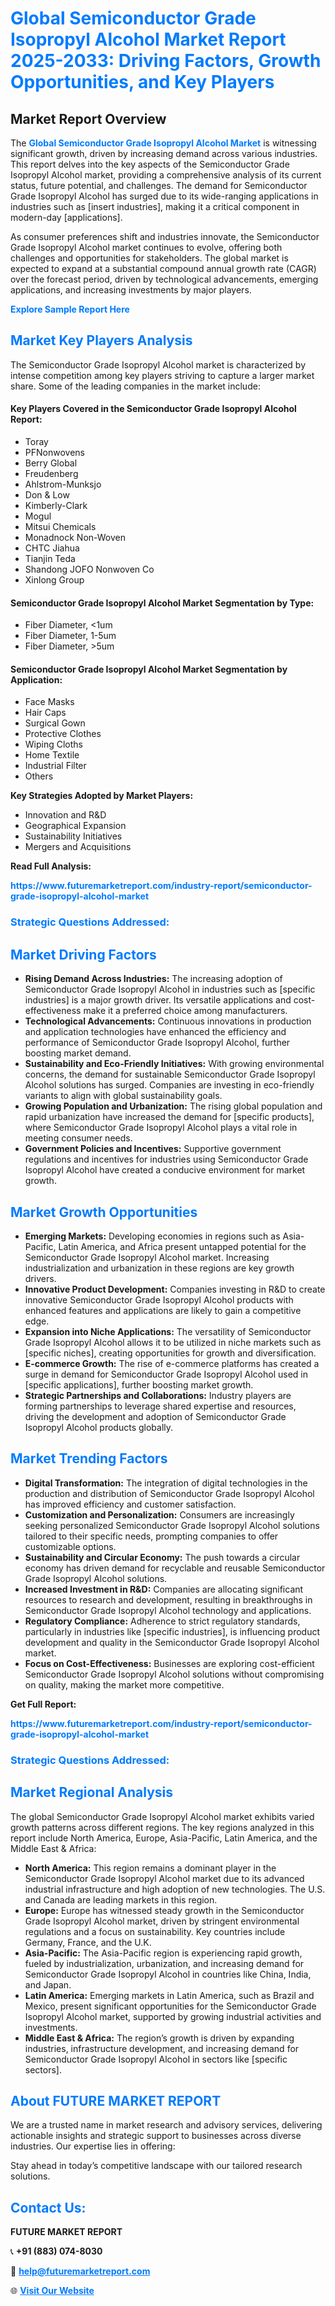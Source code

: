 <h1 style="color: #007BFF;">Global Semiconductor Grade Isopropyl Alcohol Market Report 2025-2033: Driving Factors, Growth Opportunities, and Key Players</h1>

<section id="overview">
<h2>Market Report Overview</h2>
<p>The <a href="https://www.futuremarketreport.com/industry-report/semiconductor-grade-isopropyl-alcohol-market" style="color: #007BFF; text-decoration: none;"><strong>Global Semiconductor Grade Isopropyl Alcohol Market</strong></a> is witnessing significant growth, driven by increasing demand across various industries. This report delves into the key aspects of the Semiconductor Grade Isopropyl Alcohol market, providing a comprehensive analysis of its current status, future potential, and challenges. The demand for Semiconductor Grade Isopropyl Alcohol has surged due to its wide-ranging applications in industries such as [insert industries], making it a critical component in modern-day [applications].</p>
<p>As consumer preferences shift and industries innovate, the Semiconductor Grade Isopropyl Alcohol market continues to evolve, offering both challenges and opportunities for stakeholders. The global market is expected to expand at a substantial compound annual growth rate (CAGR) over the forecast period, driven by technological advancements, emerging applications, and increasing investments by major players.</p>
</section>

<section id="overview">
<p><a href="https://www.futuremarketreport.com/request-sample/reportId=34926" style="color: #007BFF; text-decoration: none;"><strong>Explore Sample Report Here</strong></a></p>
</section>

<section id="key-players">
<h2 style="color: #007BFF;">Market Key Players Analysis</h2>
<p>The Semiconductor Grade Isopropyl Alcohol market is characterized by intense competition among key players striving to capture a larger market share. Some of the leading companies in the market include:</p>
<h4>Key Players Covered in the Semiconductor Grade Isopropyl Alcohol Report:</h4>
<ul><li>Toray</li><li>PFNonwovens</li><li>Berry Global</li><li>Freudenberg</li><li>Ahlstrom-Munksjo</li><li>Don &amp; Low</li><li>Kimberly-Clark</li><li>Mogul</li><li>Mitsui Chemicals</li><li>Monadnock Non-Woven</li><li>CHTC Jiahua</li><li>Tianjin Teda</li><li>Shandong JOFO Nonwoven Co</li><li>Xinlong Group</li></ul>
<h4>Semiconductor Grade Isopropyl Alcohol Market Segmentation by Type:</h4>
<ul><li>Fiber Diameter, &lt;1um</li><li>Fiber Diameter, 1-5um</li><li>Fiber Diameter, &gt;5um</li></ul>

<h4>Semiconductor Grade Isopropyl Alcohol Market Segmentation by Application:</h4>
<ul><li>Face Masks</li><li>Hair Caps</li><li>Surgical Gown</li><li>Protective Clothes</li><li>Wiping Cloths</li><li>Home Textile</li><li>Industrial Filter</li><li>Others</li></ul>
<p><strong>Key Strategies Adopted by Market Players:</strong></p>
<ul>
<li>Innovation and R&D</li>
<li>Geographical Expansion</li>
<li>Sustainability Initiatives</li>
<li>Mergers and Acquisitions</li>
</ul>
</section>

<section>
<p><strong>Read Full Analysis: </strong></p><a href="https://www.futuremarketreport.com/industry-report/semiconductor-grade-isopropyl-alcohol-market" style="color: #007BFF; text-decoration: none;"><strong>https://www.futuremarketreport.com/industry-report/semiconductor-grade-isopropyl-alcohol-market</strong></a>
<h3 style="color: #007BFF;">Strategic Questions Addressed:</h3>
</section>

<section id="driving-factors">
<h2 style="color: #007BFF;">Market Driving Factors</h2>
<ul>
<li><strong>Rising Demand Across Industries:</strong> The increasing adoption of Semiconductor Grade Isopropyl Alcohol in industries such as [specific industries] is a major growth driver. Its versatile applications and cost-effectiveness make it a preferred choice among manufacturers.</li>
<li><strong>Technological Advancements:</strong> Continuous innovations in production and application technologies have enhanced the efficiency and performance of Semiconductor Grade Isopropyl Alcohol, further boosting market demand.</li>
<li><strong>Sustainability and Eco-Friendly Initiatives:</strong> With growing environmental concerns, the demand for sustainable Semiconductor Grade Isopropyl Alcohol solutions has surged. Companies are investing in eco-friendly variants to align with global sustainability goals.</li>
<li><strong>Growing Population and Urbanization:</strong> The rising global population and rapid urbanization have increased the demand for [specific products], where Semiconductor Grade Isopropyl Alcohol plays a vital role in meeting consumer needs.</li>
<li><strong>Government Policies and Incentives:</strong> Supportive government regulations and incentives for industries using Semiconductor Grade Isopropyl Alcohol have created a conducive environment for market growth.</li>
</ul>
</section>

<section id="growth-opportunities">
<h2 style="color: #007BFF;">Market Growth Opportunities</h2>
<ul>
<li><strong>Emerging Markets:</strong> Developing economies in regions such as Asia-Pacific, Latin America, and Africa present untapped potential for the Semiconductor Grade Isopropyl Alcohol market. Increasing industrialization and urbanization in these regions are key growth drivers.</li>
<li><strong>Innovative Product Development:</strong> Companies investing in R&D to create innovative Semiconductor Grade Isopropyl Alcohol products with enhanced features and applications are likely to gain a competitive edge.</li>
<li><strong>Expansion into Niche Applications:</strong> The versatility of Semiconductor Grade Isopropyl Alcohol allows it to be utilized in niche markets such as [specific niches], creating opportunities for growth and diversification.</li>
<li><strong>E-commerce Growth:</strong> The rise of e-commerce platforms has created a surge in demand for Semiconductor Grade Isopropyl Alcohol used in [specific applications], further boosting market growth.</li>
<li><strong>Strategic Partnerships and Collaborations:</strong> Industry players are forming partnerships to leverage shared expertise and resources, driving the development and adoption of Semiconductor Grade Isopropyl Alcohol products globally.</li>
</ul>
</section>

<section id="trending-factors">
<h2 style="color: #007BFF;">Market Trending Factors</h2>
<ul>
<li><strong>Digital Transformation:</strong> The integration of digital technologies in the production and distribution of Semiconductor Grade Isopropyl Alcohol has improved efficiency and customer satisfaction.</li>
<li><strong>Customization and Personalization:</strong> Consumers are increasingly seeking personalized Semiconductor Grade Isopropyl Alcohol solutions tailored to their specific needs, prompting companies to offer customizable options.</li>
<li><strong>Sustainability and Circular Economy:</strong> The push towards a circular economy has driven demand for recyclable and reusable Semiconductor Grade Isopropyl Alcohol solutions.</li>
<li><strong>Increased Investment in R&D:</strong> Companies are allocating significant resources to research and development, resulting in breakthroughs in Semiconductor Grade Isopropyl Alcohol technology and applications.</li>
<li><strong>Regulatory Compliance:</strong> Adherence to strict regulatory standards, particularly in industries like [specific industries], is influencing product development and quality in the Semiconductor Grade Isopropyl Alcohol market.</li>
<li><strong>Focus on Cost-Effectiveness:</strong> Businesses are exploring cost-efficient Semiconductor Grade Isopropyl Alcohol solutions without compromising on quality, making the market more competitive.</li>
</ul>
</section>

<section>
<p><strong>Get Full Report: </strong></p><a href="https://www.futuremarketreport.com/industry-report/semiconductor-grade-isopropyl-alcohol-market" style="color: #007BFF; text-decoration: none;"><strong>https://www.futuremarketreport.com/industry-report/semiconductor-grade-isopropyl-alcohol-market</strong></a>
<h3 style="color: #007BFF;">Strategic Questions Addressed:</h3>
</section>


<section id="regional-analysis">
<h2 style="color: #007BFF;">Market Regional Analysis</h2>
<p>The global Semiconductor Grade Isopropyl Alcohol market exhibits varied growth patterns across different regions. The key regions analyzed in this report include North America, Europe, Asia-Pacific, Latin America, and the Middle East & Africa:</p>
<ul>
<li><strong>North America:</strong> This region remains a dominant player in the Semiconductor Grade Isopropyl Alcohol market due to its advanced industrial infrastructure and high adoption of new technologies. The U.S. and Canada are leading markets in this region.</li>
<li><strong>Europe:</strong> Europe has witnessed steady growth in the Semiconductor Grade Isopropyl Alcohol market, driven by stringent environmental regulations and a focus on sustainability. Key countries include Germany, France, and the U.K.</li>
<li><strong>Asia-Pacific:</strong> The Asia-Pacific region is experiencing rapid growth, fueled by industrialization, urbanization, and increasing demand for Semiconductor Grade Isopropyl Alcohol in countries like China, India, and Japan.</li>
<li><strong>Latin America:</strong> Emerging markets in Latin America, such as Brazil and Mexico, present significant opportunities for the Semiconductor Grade Isopropyl Alcohol market, supported by growing industrial activities and investments.</li>
<li><strong>Middle East & Africa:</strong> The region’s growth is driven by expanding industries, infrastructure development, and increasing demand for Semiconductor Grade Isopropyl Alcohol in sectors like [specific sectors].</li>
</ul>
</section>

<footer>
<h2 style="color: #007BFF;">About FUTURE MARKET REPORT</h2>
<p>We are a trusted name in market research and advisory services, delivering actionable insights and strategic support to businesses across diverse industries. Our expertise lies in offering:</p>

<p>Stay ahead in today’s competitive landscape with our tailored research solutions.</p>

<h2 style="color: #007BFF;">Contact Us:</h2>
<p><strong>FUTURE MARKET REPORT</strong></p>
<p>📞 <strong>+91 (883) 074-8030</strong></p>
<p>📧 <strong><a href="mailto:help@futuremarketreport.com" style="color: #007BFF;">help@futuremarketreport.com</a></strong></p>
<p>🌐 <strong><a href="https://www.futuremarketreport.com/" style="color: #007BFF;">Visit Our Website</a></strong></p>
</footer>